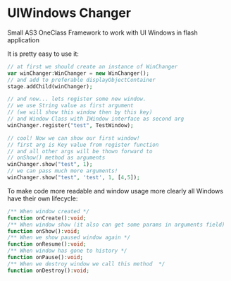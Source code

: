 UIWindows Changer
==========
Small AS3 OneClass Framework to work with UI Windows in flash application

  
  
It is pretty easy to use it:
```php
// at first we should create an instance of WinChanger
var winChanger:WinChanger = new WinChanger(); 
// and add to preferable displayObjectContainer
stage.addChild(winChanger);

// and now... lets register some new window. 
// we use String value as first argument
// (we will show this window then by this key)
// and Window Class with IWindow interface as second arg
winChanger.register("test", TestWindow);

// cool! Now we can show our first window!
// first arg is Key value from register function
// and all other args will be thown forward to 
// onShow() method as arguments
winChanger.show("test", 1);
// we can pass much more arguments!
winChanger.show("test", 'test', 1, [4,5]);
```
    


To make code more readable and window usage more clearly all Windows have their own lifecycle:
```php
/** When window created */
function onCreate():void;
/** When window show (it also can get some params in arguments field)  */
function onShow():void;
/** When we show paused window again */
function onResume():void;
/** When window has gone to history */
function onPause():void;
/** When we destroy window we call this method  */
function onDestroy():void;
```
